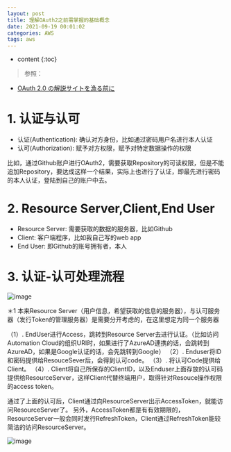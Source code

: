 ```yaml
---
layout: post
title: 理解OAuth2之前需掌握的基础概念
date: 2021-09-19 00:01:02
categories: AWS
tags: aws
---
```

* content
{:toc}

> 参照：
- [OAuth 2.0 の解説サイトを漁る前に](https://qiita.com/kojisaiki/items/48adf59d5d634fd330af)


# 1. 认证与认可

- 认证(Authentication): 确认对方身份，比如通过密码用户名进行本人认证
- 认可(Authorization): 赋予对方权限，赋予对特定数据操作的权限

比如，通过Github账户进行OAuth2，需要获取Repository的可读权限，但是不能追加Repository，要达成这样一个结果，实际上也进行了认证，即最先进行密码的本人认证，登陆到自己的账户中去。

# 2. Resource Server,Client,End User

- Resource Server: 需要获取的数据的服务器，比如Github
- Client: 客户端程序，比如我自己写的web app
- End User: 即Github的账号拥有者，本人

# 3. 认证-认可处理流程

![image](https://user-images.githubusercontent.com/18595935/134805752-2c6e72be-aa53-4753-8a43-fb507c6ae301.png)

＊1 本来Resource Server（用户信息，希望获取的信息的服务器），与认可服务器（发行Token的管理服务器）是需要分开考虑的，在这里想定为同一个服务器

（1）. EndUser进行Access，跳转到Resource Server去进行认证。（比如访问Automation Cloud的组织URI时，如果进行了AzureAD連携的话，会跳转到AzureAD，如果是Google认证的话，会先跳转到Google）
（2）. Enduser将ID和密码提供给ResouceSever后，会得到认可code。
（3）. 将认可Code提供给Client。
（4）. Client将自己所保存的ClientID，以及Enduser上面存放的认可码提供给ResourceServer，这样Client代替终端用户，取得针对Resouce操作权限的access token。

通过了上面的认可后，Client通过向ResourceServer出示AccessToken，就能访问ResourceServer了。
另外，AccessToken都是有有效期限的，ResourceServer一般会同时发行RefreshToken，Client通过RefreshToken能较简洁的访问ResourceServer。

![image](https://user-images.githubusercontent.com/18595935/134806104-28d22a4a-1ad9-4814-85f2-604ca596d186.png)




